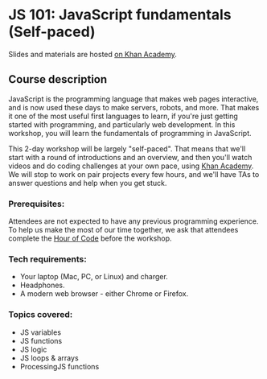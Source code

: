 # JS 101: JavaScript fundamentals (Self-paced)

Slides and materials are hosted [on Khan Academy](https://www.khanacademy.org/programming).

## Course description

JavaScript is the programming language that makes web pages interactive, and is now used these days to make servers, robots, and more. That makes it one of the most useful first languages to learn, if you're just getting started with programming, and particularly web development. In this workshop, you will learn the fundamentals of programming in JavaScript.

This 2-day workshop will be largely "self-paced". That means that we'll start with a round of introductions and an overview, and then you'll watch videos and do coding challenges at your own pace, using [Khan Academy](https://www.khanacademy.org/programming). We will stop to work on pair projects every few hours, and we'll have TAs to answer questions and help when you get stuck.

### Prerequisites:

Attendees are not expected to have any previous programming experience. To help us make the most of our time together, we ask that attendees complete the [Hour of Code](https://www.khanacademy.org/computing/hour-of-code/hour-of-code-tutorial/p/intro-to-drawing) before the workshop.

### Tech requirements:

* Your laptop (Mac, PC, or Linux) and charger.
* Headphones.
* A modern web browser - either Chrome or Firefox. 

### Topics covered:

* JS variables
* JS functions
* JS logic
* JS loops & arrays
* ProcessingJS functions
